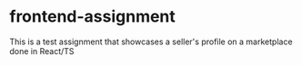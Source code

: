 # frontend-assignment
This is a test assignment that showcases a seller's profile on a marketplace done in React/TS
